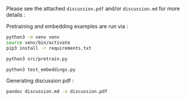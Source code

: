 Please see the attached `discussion.pdf` and/or `discussion.md` for more details : 

Pretraining and embedding examples are run via : 
```bash
python3 -m venv venv
source venv/bin/activate
pip3 install -r requirements.txt

python3 src/pretrain.py

python3 test_embeddings.py
```

Generating discussion pdf : 
```bash
pandoc discussion.md -o discussion.pdf
```
